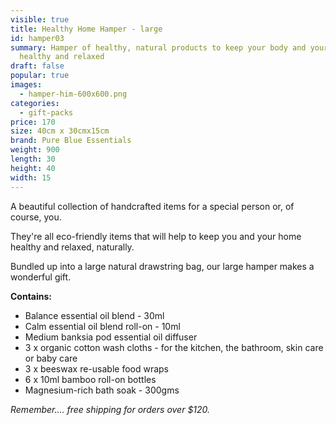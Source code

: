 ```yaml
---
visible: true
title: Healthy Home Hamper - large
id: hamper03
summary: Hamper of healthy, natural products to keep your body and your home
  healthy and relaxed
draft: false
popular: true
images:
  - hamper-him-600x600.png
categories:
  - gift-packs
price: 170
size: 40cm x 30cmx15cm
brand: Pure Blue Essentials
weight: 900
length: 30
height: 40
width: 15
---
```

A beautiful collection of handcrafted items for a special person or, of course, you.  

They're all eco-friendly items that will help to keep you and your home healthy and relaxed, naturally.

Bundled up into a large natural drawstring bag, our large hamper makes a wonderful gift. 

**C﻿ontains:**

* Balance essential oil blend - 30ml 
* C﻿alm essential oil blend roll-on - 10ml
* Medium b﻿anksia pod essential oil diffuser
* 3 x o﻿rganic cotton wash cloths - for the kitchen, the bathroom, skin care or baby care
* 3﻿ x beeswax re-usable food wraps
* 6﻿ x 10ml bamboo roll-on bottles
* M﻿agnesium-rich bath soak - 300gms

*Remember.... free shipping for orders over $120.*